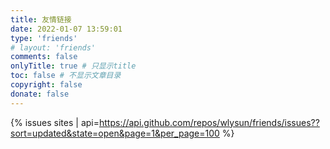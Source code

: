 ```yaml
---
title: 友情链接
date: 2022-01-07 13:59:01
type: 'friends'
# layout: 'friends'
comments: false
onlyTitle: true # 只显示title
toc: false # 不显示文章目录
copyright: false
donate: false
---
```


{% issues sites | api=https://api.github.com/repos/wlysun/friends/issues??sort=updated&state=open&page=1&per_page=100 %}
